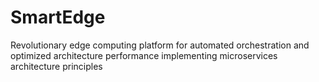 # SmartEdge
Revolutionary edge computing platform for automated orchestration and optimized architecture performance implementing microservices architecture principles
